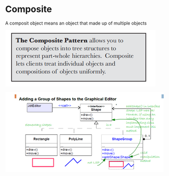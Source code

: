# Composite

A composit object means an object that made up of multiple objects

![Composite%20fb8571b0bd0e40d1a4defb60c86e25d9/Untitled.png](Composite%20fb8571b0bd0e40d1a4defb60c86e25d9/Untitled.png)

![Composite%20fb8571b0bd0e40d1a4defb60c86e25d9/Untitled%201.png](Composite%20fb8571b0bd0e40d1a4defb60c86e25d9/Untitled%201.png)
